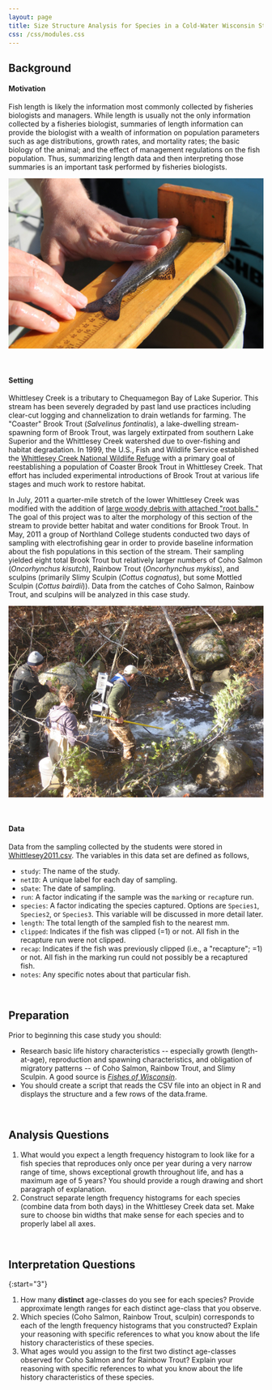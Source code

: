 ```yaml
---
layout: page
title: Size Structure Analysis for Species in a Cold-Water Wisconsin Stream
css: /css/modules.css
---
```


## Background
#### Motivation
Fish length is likely the information most commonly collected by fisheries biologists and managers. While length is usually not the only information collected by a fisheries biologist, summaries of length information can provide the biologist with a wealth of information on population parameters such as age distributions, growth rates, and mortality rates; the basic biology of the animal; and the effect of management regulations on the fish population. Thus, summarizing length data and then interpreting those summaries is an important task performed by fisheries biologists.

![Measuring](Measure.jpg)

&nbsp;

#### Setting
Whittlesey Creek is a tributary to Chequamegon Bay of Lake Superior. This stream has been severely degraded by past land use practices including clear-cut logging and channelization to drain wetlands for farming. The "Coaster" Brook Trout (*Salvelinus fontinalis*), a lake-dwelling stream-spawning form of Brook Trout, was largely extirpated from southern Lake Superior and the Whittlesey Creek watershed due to over-fishing and habitat degradation. In 1999, the U.S., Fish and Wildlife Service established the [Whittlesey Creek National Wildlife Refuge](http://www.fws.gov/refuge/whittlesey_creek/) with a primary goal of reestablishing a population of Coaster Brook Trout in Whittlesey Creek. That effort has included experimental introductions of Brook Trout at various life stages and much work to restore habitat.

In July, 2011 a quarter-mile stretch of the lower Whittlesey Creek was modified with the addition of [large woody debris with attached "root balls."](http://www.fondriest.com/news/natural-stream-restoration-rebuilds-habitats-in-great-lakes-basin.htm) The goal of this project was to alter the morphology of this section of the stream to provide better habitat and water conditions for Brook Trout. In May, 2011 a group of Northland College students conducted two days of sampling with electrofishing gear in order to provide baseline information about the fish populations in this section of the stream. Their sampling yielded eight total Brook Trout but relatively larger numbers of Coho Salmon (*Oncorhynchus kisutch*), Rainbow Trout (*Oncorhynchus mykiss*), and sculpins (primarily Slimy Sculpin (*Cottus cognatus*), but some Mottled Sculpin (*Cottus bairdii*)). Data from the catches of Coho Salmon, Rainbow Trout, and sculpins will be analyzed in this case study.

![Electrofishing](EFish.jpg)

&nbsp;

#### Data
Data from the sampling collected by the students were stored in [Whittlesey2011.csv](https://raw.githubusercontent.com/droglenc/NCNRS349/gh-pages/modules/RESOURCES/Whittlesey2011.csv). The variables in this data set are defined as follows,

* `study`: The name of the study.
* `netID`: A unique label for each day of sampling.
* `sDate`: The date of sampling.
* `run`: A factor indicating if the sample was the `mark`ing or `recap`ture run.
* `species`: A factor indicating the species captured. Options are `Species1`, `Species2`, or `Species3`. This variable will be discussed in more detail later.
* `length`: The total length of the sampled fish to the nearest mm.
* `clipped`: Indicates if the fish was clipped (=1) or not. All fish in the recapture run were not clipped.
* `recap`: Indicates if the fish was previously clipped (i.e., a "recapture"; =1) or not. All fish in the marking run could not possibly be a recaptured fish.
* `notes`: Any specific notes about that particular fish.

&nbsp;

## Preparation
Prior to beginning this case study you should:

* Research basic life history characteristics -- especially growth (length-at-age), reproduction and spawning characteristics, and obligation of migratory patterns -- of Coho Salmon, Rainbow Trout, and Slimy Sculpin. A good source is [*Fishes of Wisconsin*](http://digital.library.wisc.edu/1711.dl/EcoNatRes.FishesWI).
* You should create a script that reads the CSV file into an object in R and displays the structure and a few rows of the data.frame.

&nbsp;

## Analysis Questions

1. What would you expect a length frequency histogram to look like for a fish species that reproduces only once per year during a very narrow range of time, shows exceptional growth throughout life, and has a maximum age of 5 years? You should provide a rough drawing and short paragraph of explanation.
1. Construct separate length frequency histograms for each species (combine data from both days) in the Whittlesey Creek data set. Make sure to choose bin widths that make sense for each species and to properly label all axes.

&nbsp;

## Interpretation Questions

{:start="3"}
1. How many **distinct** age-classes do you see for each species? Provide approximate length ranges for each distinct age-class that you observe.
1. Which species (Coho Salmon, Rainbow Trout, sculpin) corresponds to each of the length frequency histograms that you constructed? Explain your reasoning with specific references to what you know about the life history characteristics of these species.
1. What ages would you assign to the first two distinct age-classes observed for Coho Salmon and for Rainbow Trout? Explain your reasoning with specific references to what you know about the life history characteristics of these species.
